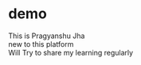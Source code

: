 # demo

This is Pragyanshu Jha
<br>
new to this platform
<br>
Will Try to share my learning regularly